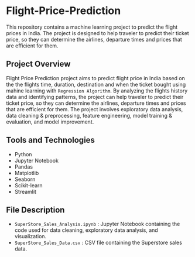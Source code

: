 # Flight-Price-Prediction
This repository contains a machine learning project to predict the flight prices in India. The project is designed to help traveler to predict their ticket price, so they can determine the airlines, departure times and prices that are efficient for them.

## Project Overview
Flight Price Prediction project aims to predict flight price in India based on the the flights time, duration, destination and when the ticket bought using mahine learning with `Regression Algorithm`. By analyzing the flights history data and identifying patterns, the project can help traveler to predict their ticket price, so they can determine the airlines, departure times and prices that are efficient for them. The project involves exploratory data analysis, data cleaning & preprocessing, feature engineering, model training & evaluation, and model improvement.

## Tools and Technologies
- Python
- Jupyter Notebook
- Pandas
- Matplotlib
- Seaborn
- Scikit-learn
- Streamlit

## File Description
- `SuperStore_Sales_Analysis.ipynb` : Jupyter Notebook containing the code used for data cleaning, exploratory data analysis, and visualization.
- `SuperStore_Sales_Data.csv` : CSV file containing the Superstore sales data.
